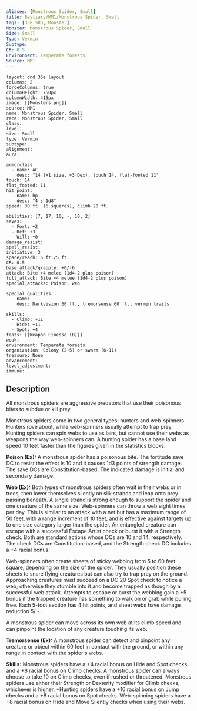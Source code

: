 ```yaml
---
aliases: [Monstrous Spider, Small]
title: Bestiary/MM1/Monstrous Spider, Small
tags: [35E_SRD, Monster]
Monster: Monstrous Spider, Small
Size: Small
Type: Vermin
Subtype: 
CR: 0.5
Environnent: Temperate forests
Source: MM1
---
```


```statblock
layout: dnd 35e layout
columns: 2
forceColumns: true
columnHeight: 750px
columnWidth: 415px
image: [[Monsters.png]]
source: MM1
name: Monstrous Spider, Small
race: Monstrous Spider, Small
class: 
level: 
size: Small
type: Vermin
subtype: 
alignment: 
aura: 

armorclass:
  - name: AC
    desc: "14 (+1 size, +3 Dex), touch 14, flat-footed 11"
touch: 14
flat_footed: 11
hit_point:
  - name: hp
    desc: "4 ; 1d8"
speed: 30 ft. (6 squares), climb 20 ft.

abilities: [7, 17, 10, -, 10, 2]
saves:
  - Fort: +2
  - Ref: +3
  - Will: +0
damage_resist: 
spell_resist: 
initiative: 3
space/reach: 5 ft./5 ft.
CR: 0.5
base_attack/grapple: +0/-6
attack: Bite +4 melee (1d4-2 plus poison)
full_attack: Bite +4 melee (1d4-2 plus poison)
special_attacks: Poison, web

special_qualities:
  - name: 
    desc: Darkvision 60 ft., tremorsense 60 ft., vermin traits

skills:
  - Climb: +11
  - Hide: +11
  - Spot: +4
feats: [[Weapon Finesse (B)]]
weak: 
environment: Temperate forests
organization: Colony (2-5) or swarm (6-11)
treasure: None
advancement: -
level_adjustment: -
immune: 
```

## Description

<p>All monstrous spiders are aggressive predators that use their poisonous bites to subdue or kill prey.</p>
<p>Monstrous spiders come in two general types: hunters and web-spinners. Hunters rove about, while web-spinners usually attempt to trap prey. Hunting spiders can spin webs to use as lairs, but cannot use their webs as weapons the way web-spinners can. A hunting spider has a base land speed 10 feet faster than the figures given in the statistics blocks.</p>
<p>
            <b>Poison (Ex):</b> A monstrous spider has a poisonous bite. The fortitude save DC to resist the effect is 10 and it causes 1d3 points of strength damage. The save DCs are Constitution-based. The indicated damage is initial and secondary damage.</p>
<p>
            <b>Web (Ex):</b> Both types of monstrous spiders often wait in their webs or in trees, then lower themselves silently on silk strands and leap onto prey passing beneath. A single strand is strong enough to support the spider and one creature of the same size. Web-spinners can throw a web eight times per day. This is similar to an attack with a net but has a maximum range of 50 feet, with a range increment of 10 feet, and is effective against targets up to one size category larger than the spider. An entangled creature can escape with a successful Escape Artist check or burst it with a Strength check. Both are standard actions whose DCs are 10 and 14, respectively. The check DCs are Constitution-based, and the Strength check DC includes a +4 racial bonus.</p>
<p>Web-spinners often create sheets of sticky webbing from 5 to 60 feet square, depending on the size of the spider. They usually position these sheets to snare flying creatures but can also try to trap prey on the ground. Approaching creatures must succeed on a DC 20 Spot check to notice a web; otherwise they stumble into it and become trapped as though by a successful web attack. Attempts to escape or burst the webbing gain a +5 bonus if the trapped creature has something to walk on or grab while pulling free. Each 5-foot section has 4 hit points,  and sheet webs have damage reduction 5/ - .</p>
<p>A monstrous spider can move across its own web at its climb speed and can pinpoint the location of any creature touching its web.</p>
<p>
            <b>Tremorsense (Ex):</b> A monstrous spider can detect and pinpoint any creature or object within 60 feet in contact with the ground, or within any range in contact with the spider's webs.</p>
<p>
            <b>Skills:</b> Monstrous spiders have a +4 racial bonus on Hide and Spot checks and a +8 racial bonus on Climb checks. A monstrous spider can always choose to take 10 on Climb checks, even if rushed or threatened. Monstrous spiders use either their Strength or Dexterity modifier for Climb checks, whichever is higher. *Hunting spiders have a +10 racial bonus on Jump checks and a +8 racial bonus on Spot checks. Web-spinning spiders have a +8 racial bonus on Hide and Move Silently checks when using their webs.</p>